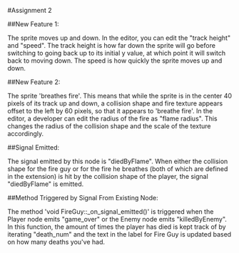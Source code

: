 #Assignment 2

##New Feature 1:

The sprite moves up and down. 
In the editor, you can edit the "track height" and "speed". 
The track height is how far down the sprite will go before switching to going back up to its initial y value, at which point it will switch back to moving down. 
The speed is how quickly the sprite moves up and down.

##New Feature 2:

The sprite 'breathes fire'. 
This means that while the sprite is in the center 40 pixels of its track up and down, a collision shape and fire texture appears offset to the left by 60 pixels, so that it appears to 'breathe fire'. 
In the editor, a developer can edit the radius of the fire as "flame radius". This changes the radius of the collision shape and the scale of the texture accordingly. 

##Signal Emitted: 

The signal emitted by this node is "diedByFlame".
When either the collision shape for the fire guy or for the fire he breathes (both of which are defined in the extension) is hit by the collision shape of the player, the signal "diedByFlame" is emitted. 

##Method Triggered by Signal From Existing Node:

The method 'void FireGuy::_on_signal_emitted()' is triggered when the Player node emits "game_over" or the Enemy node emits "killedByEnemy". In this function, the amount of times the player has died is kept track of by iterating "death_num" and the text in the label for Fire Guy is updated based on how many deaths you've had. 
